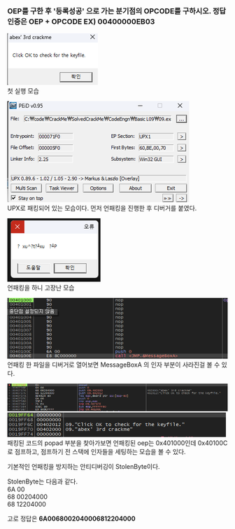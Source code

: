 ### OEP를 구한 후 '등록성공' 으로 가는 분기점의 OPCODE를 구하시오. 정답인증은 OEP + OPCODE EX) 00400000EB03

![first.png](./first.png)  
첫 실행 모습

![peid.png](./peid.png)  
UPX로 패킹되어 있는 모습이다. 먼저 언패킹을 진행한 후 디버거를 붙였다.

![error](./error.png)  
언패킹을 하니 고장난 모습

![oep](./oep.png)  
언패킹 한 파일을 디버거로 열어보면 MessageBoxA 의 인자 부분이 사라진걸 볼 수 있다.

![pack](./pack.png)
![stack](./stack.png)  
패킹된 코드의 popad 부분을 찾아가보면 언패킹된 oep는 0x401000인데 0x40100C로 점프하고,
점프하기 전 스택에 인자들을 세팅하는 모습을 볼 수 있다.

기본적인 언패킹을 방지하는 안티디버깅이 StolenByte이다.

StolenByte는 다음과 같다.  
6A 00  
68 00204000  
68 12204000

고로 정답은 **6A0068002040006812204000**

